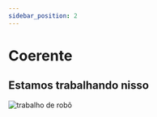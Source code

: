 ```yaml
---
sidebar_position: 2
---
```


# Coerente

## Estamos trabalhando nisso
![trabalho de robô](https://user-images.githubusercontent.com/6216945/212581743-ac827cb8-bef8-4c8a-8bb0-a029127246d7.png)
